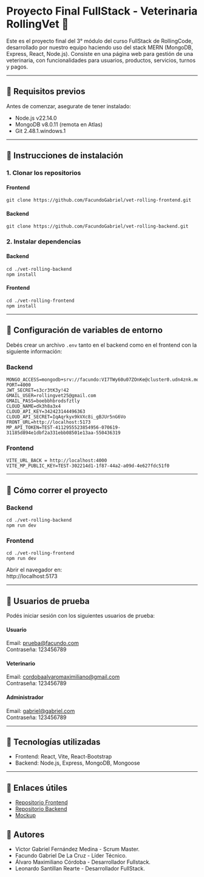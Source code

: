 # Proyecto Final FullStack - Veterinaria RollingVet 🐾

Este es el proyecto final del 3° módulo del curso FullStack de RollingCode, desarrollado por nuestro equipo haciendo uso del stack MERN (MongoDB, Express, React, Node.js). Consiste en una página web para gestión de una veterinaria, con funcionalidades para usuarios, productos, servicios, turnos y pagos.

---

## 📌 Requisitos previos

Antes de comenzar, asegurate de tener instalado:

- Node.js v22.14.0 
- MongoDB v8.0.11 (remota en Atlas)
- Git 2.48.1.windows.1

---

## 📌 Instrucciones de instalación

### 1. Clonar los repositorios

#### Frontend

```
git clone https://github.com/FacundoGabriel/vet-rolling-frontend.git
```

#### Backend

```
git clone https://github.com/FacundoGabriel/vet-rolling-backend.git
```

### 2. Instalar dependencias

#### Backend

```
cd ./vet-rolling-backend
npm install
```

#### Frontend

```
cd ./vet-rolling-frontend
npm install
```

---

## 📌 Configuración de variables de entorno

Debés crear un archivo `.env` tanto en el backend como en el frontend con la siguiente información:

###  Backend 

```
MONGO_ACCESS=mongodb+srv://facundo:VI7TWy60u07ZOnKe@cluster0.udn4znk.mongodb.net/
PORT=4000
JWT_SECRET=s3cr3tK3y!42
GMAIL_USER=rollingvet25@gmail.com
GMAIL_PASS=boebbhbrodsfztly
CLOUD_NAME=dk3h8a3x4
CLOUD_API_KEY=342423144496363
CLOUD_API_SECRET=IqAqrkyx9kVXc8i_gBJUr5nG6Vo
FRONT_URL=http://localhost:5173
MP_API_TOKEN=TEST-4112955523854956-070619-31185d894e1dbf2a331ebb08501e13aa-550436319
```

### Frontend 

```
VITE_URL_BACK = http://localhost:4000
VITE_MP_PUBLIC_KEY=TEST-302214d1-1f87-44a2-a09d-4e627fdc51f0
```

---

## 📌 Cómo correr el proyecto

### Backend

```
cd ./vet-rolling-backend
npm run dev
```

### Frontend

```
cd ./vet-rolling-frontend
npm run dev
```

Abrir el navegador en:  
http://localhost:5173

---

## 📌 Usuarios de prueba

Podés iniciar sesión con los siguientes usuarios de prueba:

#### Usuario
Email: prueba@facundo.com  
Contraseña: 123456789
#### Veterinario
Email: cordobaalvaromaximiliano@gmail.com  
Contraseña: 123456789
#### Administrador
Email: gabriel@gabriel.com  
Contraseña: 123456789

---

## 📌 Tecnologías utilizadas

- Frontend: React, Vite, React-Bootstrap  
- Backend: Node.js, Express, MongoDB, Mongoose  

---

## 📌 Enlaces útiles

- [Repositorio Frontend](https://github.com/FacundoGabriel/vet-rolling-frontend)
- [Repositorio Backend](https://github.com/FacundoGabriel/vet-rolling-backend)
- [Mockup](https://excalidraw.com/#json=rDyBLOj2fDrCphAJ-c46a,MsjyIvRk4KIfWvncZQmBfA)

## 📌 Autores

-  Victor Gabriel Fernández Medina - Scrum Master.
-  Facundo Gabriel De La Cruz - Líder Técnico.
-  Álvaro Maximiliano Córdoba - Desarrollador Fullstack.
-  Leonardo Santillan Rearte - Desarrollador FullStack.
